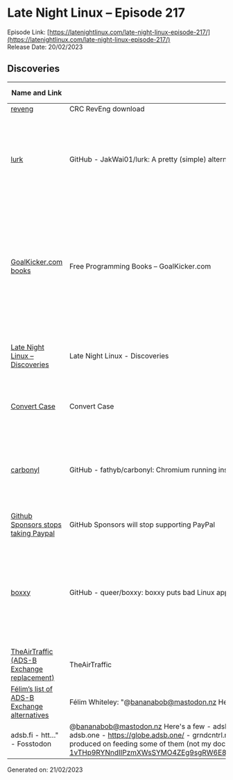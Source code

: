 # Late Night Linux – Episode 217
Episode Link: [https://latenightlinux.com/late-night-linux-episode-217/](https://latenightlinux.com/late-night-linux-episode-217/)  
Release Date: 20/02/2023
## Discoveries

| Name and Link | Page Title | Page Description |
| ----- | ----- | ----- |
| [reveng](https://sourceforge.net/projects/reveng/) | CRC RevEng download | SourceForge.net | Download CRC RevEng for free. Arbitrary-precision CRC calculator and algorithm finder. CRC RevEng is a portable, arbitrary-precision CRC calculator and algorithm finder. It calculates CRCs using any of the 112 preset algorithms, or a user-specified algorithm to any width. |
| [lurk](https://github.com/JakWai01/lurk) | GitHub - JakWai01/lurk: A pretty (simple) alternative to strace | A pretty (simple) alternative to strace. Contribute to JakWai01/lurk development by creating an account on GitHub. |
| [GoalKicker.com books](https://goalkicker.com/) | Free Programming Books – GoalKicker.com | Free Programming Books on Android development, C, C#, CSS, HTML5, iOS development, Java, JavaScript, PowerShell, PHP, Python, SQL Sever and more |
| [Late Night Linux – Discoveries](https://mattmole.co.uk/LNL-Discoveries/) | Late Night Linux - Discoveries | This site details all discoveries mentioned during episodes of Late Night Linux |
| [Convert Case](https://convertcase.net/) | Convert Case | Convert upper case to lower case, lower case to upper case and more! | Easily convert text between different letter cases: lower case, UPPER CASE, Sentence case, Capitalized Case, aLtErNaTiNg cAsE and more online. |
| [carbonyl](https://github.com/fathyb/carbonyl) | GitHub - fathyb/carbonyl: Chromium running inside your terminal | Chromium running inside your terminal. Contribute to fathyb/carbonyl development by creating an account on GitHub. |
| [Github Sponsors stops taking Paypal](https://github.blog/changelog/2023-01-23-github-sponsors-will-stop-supporting-paypal/) | GitHub Sponsors will stop supporting PayPal | GitHub Changelog |  |
| [boxxy](https://github.com/queer/boxxy) | GitHub - queer/boxxy: boxxy puts bad Linux applications in a box with only their files. | boxxy puts bad Linux applications in a box with only their files. - GitHub - queer/boxxy: boxxy puts bad Linux applications in a box with only their files. |
| [TheAirTraffic (ADS-B Exchange replacement)](https://theairtraffic.com/) | TheAirTraffic |  |
| [Félim’s list of ADS-B Exchange alternatives](https://fosstodon.org/@felimwhiteley/109828491966448305) | Félim Whiteley: "@bananabob@mastodon.nz Here's a few
adsb.fi - htt…" - Fosstodon | @bananabob@mastodon.nz Here's a few - adsb.fi - https://adsb.fi/ - adsb.lol - https://globe.adsb.lol/ - adsb.one - https://globe.adsb.one/ - grndcntrl.net - https://theairtraffic.com/ - and document someone produced on feeding some of them (not my doc): https://docs.google.com/document/d/e/2PACX-1vTHp9RYNndIIPzmXWsSYMO4ZEg9sgRW6E8nezbtfdPCHdQGW2O2SinDXu42ir_6yh2v2dTAJbaTcyJ_/pub |

Generated on: 21/02/2023